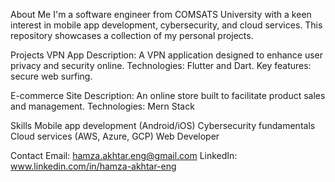 About Me
I'm a software engineer from COMSATS University with a keen interest in mobile app development, cybersecurity, and cloud services. This repository showcases a collection of my personal projects.

Projects
VPN App
Description: A VPN application designed to enhance user privacy and security online.
Technologies: Flutter and Dart.
Key features: secure web surfing.

E-commerce Site
Description: An online store built to facilitate product sales and management.
Technologies: Mern Stack

Skills
Mobile app development (Android/iOS)
Cybersecurity fundamentals
Cloud services (AWS, Azure, GCP)
Web Developer


Contact
Email: hamza.akhtar.eng@gmail.com
LinkedIn: www.linkedin.com/in/hamza-akhtar-eng
